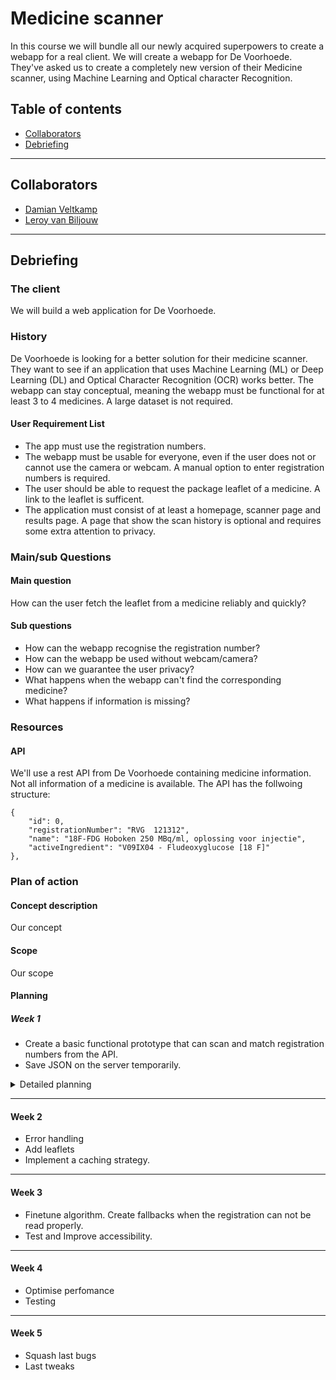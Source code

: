 # Medicine scanner
In this course we will bundle all our newly acquired superpowers to create a webapp for a real client. We will create a webapp for De Voorhoede. They've asked us to create a completely new version of their Medicine scanner, using Machine Learning and Optical character Recognition. 

## Table of contents
- [Collaborators](#collaborators)
- [Debriefing](#debriefing)

------

<a name="collaborators">
  
## Collaborators
- [Damian Veltkamp](https://github.com/damian1997/meesterproef-1920)
- [Leroy van Biljouw](url)

------

<a name="debriefing">
  
## Debriefing
### The client
We will build a web application for De Voorhoede.

### History
De Voorhoede is looking for a better solution for their medicine scanner. They want to see if an application that uses Machine Learning (ML) or Deep Learning (DL) and Optical Character Recognition (OCR) works better. The webapp can stay conceptual, meaning the webapp must be functional for at least 3 to 4 medicines. A large dataset is not required.

#### User Requirement List
- The app must use the registration numbers.
- The webapp must be usable for everyone, even if the user does not or cannot use the camera or webcam. A manual option to enter registration numbers is required.
- The user should be able to request the package leaflet of a medicine. A link to the leaflet is sufficent.
- The application must consist of at least a homepage, scanner page and results page. A page that show the scan history is optional and requires some extra attention to privacy.

### Main/sub Questions
#### Main question
How can the user fetch the leaflet from a medicine reliably and quickly?

#### Sub questions
- How can the webapp recognise the registration number?
- How can the webapp be used without webcam/camera?
- How can we guarantee the user privacy?
- What happens when the webapp can't find the corresponding medicine?
- What happens if information is missing?

### Resources
#### API
We'll use a rest API from De Voorhoede containing medicine information. Not all information of a medicine is available. The API has the follwoing structure:
```
{
    "id": 0,
    "registrationNumber": "RVG  121312",
    "name": "18F-FDG Hoboken 250 MBq/ml, oplossing voor injectie",
    "activeIngredient": "V09IX04 - Fludeoxyglucose [18 F]"
},
```

### Plan of action
#### Concept description
Our concept

#### Scope
Our scope

#### Planning
##### Week 1
- Create a basic functional prototype that can scan and match registration numbers from the API.
- Save JSON on the server temporarily.

<details>
<summary>Detailed planning</summary>
  
------ 
  
##### Monday
- Debriefing

##### Tuesday
- User scenario
- Persona
- Styleguide and design
 
##### Wednesday
- Boilerplate
- Templating
- Routing
- Access Camera

##### Thursday
- Read OCR docs
- First OCR test

##### Friday
- Try to match registration number with API
- Deploy on Heroku

</details>

------

#### Week 2
- Error handling
- Add leaflets
- Implement a caching strategy.

------

#### Week 3
- Finetune algorithm. Create fallbacks when the registration can not be read properly.
- Test and Improve accessibility.

------

#### Week 4
- Optimise perfomance
- Testing

------

#### Week 5
- Squash last bugs
- Last tweaks

